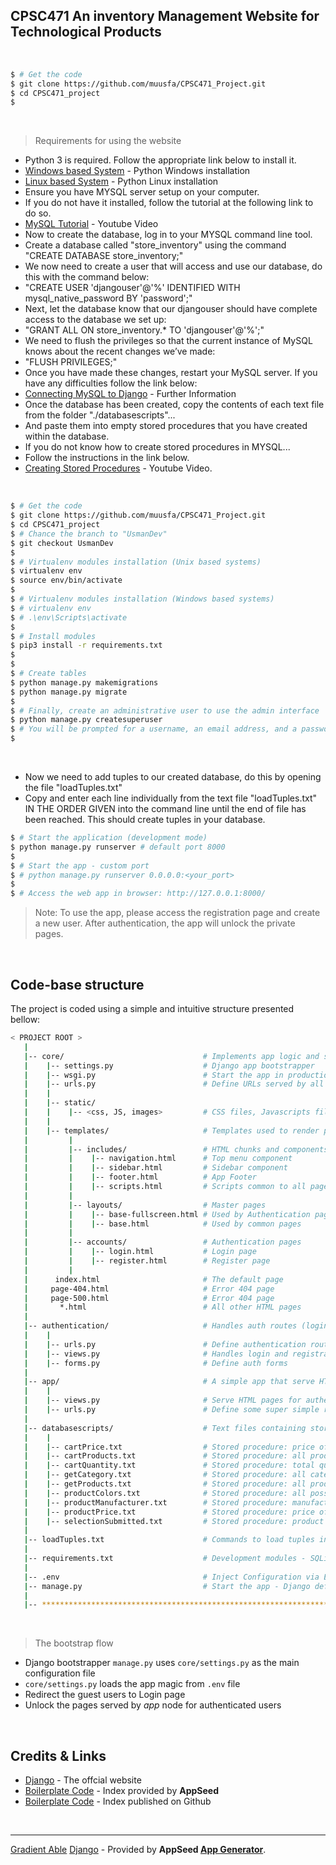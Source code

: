 ## CPSC471 An inventory Management Website for Technological Products

<br />

```bash
$ # Get the code
$ git clone https://github.com/muusfa/CPSC471_Project.git
$ cd CPSC471_project
$
```

<br />

> Requirements for using the website
- Python 3 is required. Follow the appropriate link below to install it.
- [Windows based System](https://www.python.org/downloads/) - Python Windows installation
- [Linux based System](https://docs.python-guide.org/starting/install3/linux/) - Python Linux installation
- Ensure you have MYSQL server setup on your computer.
- If you do not have it installed, follow the tutorial at the following link to do so. 
- [MySQL Tutorial](https://www.youtube.com/watch?v=GIRcpjg-3Eg&ab_channel=edureka%21) - Youtube Video
- Now to create the database, log in to your MYSQL command line tool.
- Create a database called "store_inventory" using the command "CREATE DATABASE store_inventory;"
- We now need to create a user that will access and use our database, do this with the command below:
- "CREATE USER 'djangouser'@'%' IDENTIFIED WITH mysql_native_password BY 'password';"
- Next, let the database know that our djangouser should have complete access to the database we set up:
- "GRANT ALL ON store_inventory.* TO 'djangouser'@'%';"
- We need to flush the privileges so that the current instance of MySQL knows about the recent changes we’ve made:
- "FLUSH PRIVILEGES;"
- Once you have made these changes, restart your MySQL server. If you have any difficulties follow the link below:
- [Connecting MySQL to Django](https://www.digitalocean.com/community/tutorials/how-to-create-a-django-app-and-connect-it-to-a-database) - Further Information
- Once the database has been created, copy the contents of each text file from the folder "./databasescripts"...
- And paste them into empty stored procedures that you have created within the database. 
- If you do not know how to create stored procedures in MYSQL...
- Follow the instructions in the link below.
- [Creating Stored Procedures](https://www.youtube.com/watch?v=OPoxqvPD6Do&ab_channel=RamNJavaTutorial) - Youtube Video.

<br />

```bash
$ # Get the code
$ git clone https://github.com/muusfa/CPSC471_Project.git
$ cd CPSC471_project
$ # Chance the branch to "UsmanDev"
$ git checkout UsmanDev
$
$ # Virtualenv modules installation (Unix based systems)
$ virtualenv env
$ source env/bin/activate
$
$ # Virtualenv modules installation (Windows based systems)
$ # virtualenv env
$ # .\env\Scripts\activate
$
$ # Install modules
$ pip3 install -r requirements.txt
$
$
$ # Create tables
$ python manage.py makemigrations
$ python manage.py migrate
$
$ # Finally, create an administrative user to use the admin interface
$ python manage.py createsuperuser
$ # You will be prompted for a username, an email address, and a password for your user
$
```
<br />

- Now we need to add tuples to our created database, do this by opening the file "loadTuples.txt"
- Copy and enter each line individually from the text file "loadTuples.txt" IN THE ORDER GIVEN into the command line until the end of file has been reached. This should create tuples in your database.

```bash
$ # Start the application (development mode)
$ python manage.py runserver # default port 8000
$
$ # Start the app - custom port
$ # python manage.py runserver 0.0.0.0:<your_port>
$
$ # Access the web app in browser: http://127.0.0.1:8000/
```

> Note: To use the app, please access the registration page and create a new user. After authentication, the app will unlock the private pages.

<br />

## Code-base structure

The project is coded using a simple and intuitive structure presented bellow:

```bash
< PROJECT ROOT >
   |
   |-- core/                               # Implements app logic and serve the static assets
   |    |-- settings.py                    # Django app bootstrapper
   |    |-- wsgi.py                        # Start the app in production
   |    |-- urls.py                        # Define URLs served by all apps/nodes
   |    |
   |    |-- static/
   |    |    |-- <css, JS, images>         # CSS files, Javascripts files
   |    |
   |    |-- templates/                     # Templates used to render pages
   |         |
   |         |-- includes/                 # HTML chunks and components
   |         |    |-- navigation.html      # Top menu component
   |         |    |-- sidebar.html         # Sidebar component
   |         |    |-- footer.html          # App Footer
   |         |    |-- scripts.html         # Scripts common to all pages
   |         |
   |         |-- layouts/                  # Master pages
   |         |    |-- base-fullscreen.html # Used by Authentication pages
   |         |    |-- base.html            # Used by common pages
   |         |
   |         |-- accounts/                 # Authentication pages
   |         |    |-- login.html           # Login page
   |         |    |-- register.html        # Register page
   |         |
   |      index.html                       # The default page
   |     page-404.html                     # Error 404 page
   |     page-500.html                     # Error 404 page
   |       *.html                          # All other HTML pages
   |
   |-- authentication/                     # Handles auth routes (login and register)
   |    |
   |    |-- urls.py                        # Define authentication routes  
   |    |-- views.py                       # Handles login and registration  
   |    |-- forms.py                       # Define auth forms  
   |
   |-- app/                                # A simple app that serve HTML files
   |    |
   |    |-- views.py                       # Serve HTML pages for authenticated users
   |    |-- urls.py                        # Define some super simple routes  
   |
   |-- databasescripts/                    # Text files containing stored procedures for the database
   |    |
   |    |-- cartPrice.txt                  # Stored procedure: price of all items in cart
   |    |-- cartProducts.txt               # Stored procedure: all products in cart
   |    |-- cartQuantity.txt               # Stored procedure: total quantity of items in cart
   |    |-- getCategory.txt                # Stored procedure: all categories in database
   |    |-- getProducts.txt                # Stored procedure: all products in a particular category
   |    |-- productColors.txt              # Stored procedure: all possible colors of product
   |    |-- productManufacturer.txt        # Stored procedure: manufacturer of product
   |    |-- productPrice.txt               # Stored procedure: price of product
   |    |-- selectionSubmitted.txt         # Stored procedure: product store, name, description, and quantity 
   |
   |-- loadTuples.txt                      # Commands to load tuples into database
   |
   |-- requirements.txt                    # Development modules - SQLite storage
   |
   |-- .env                                # Inject Configuration via Environment
   |-- manage.py                           # Start the app - Django default start script
   |
   |-- ************************************************************************
```

<br />

> The bootstrap flow

- Django bootstrapper `manage.py` uses `core/settings.py` as the main configuration file
- `core/settings.py` loads the app magic from `.env` file
- Redirect the guest users to Login page
- Unlock the pages served by *app* node for authenticated users

<br />

## Credits & Links

- [Django](https://www.djangoproject.com/) - The offcial website
- [Boilerplate Code](https://appseed.us/boilerplate-code) - Index provided by **AppSeed**
- [Boilerplate Code](https://github.com/app-generator/boilerplate-code) - Index published on Github

<br />

---
[Gradient Able](https://appseed.us/admin-dashboards/django-dashboard-gradient-pro) [Django](https://appseed.us/admin-dashboards/django) - Provided by **AppSeed [App Generator](https://appseed.us/app-generator)**.
